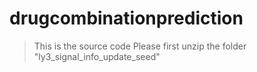 # drugcombinationprediction


>This is the source code
Please first unzip the folder "ly3_signal_info_update_seed"
